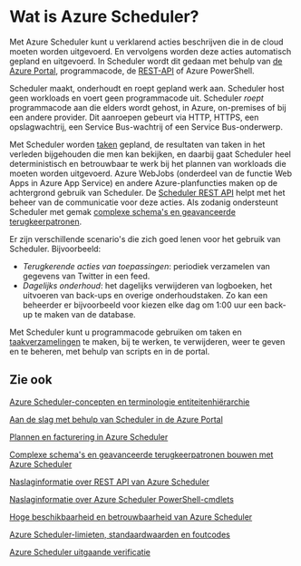 <properties
 pageTitle="Wat is Azure Scheduler? | Microsoft Azure"
 description="Met Azure Scheduler kunt u verklarend acties beschrijven die in de cloud moeten worden uitgevoerd. En vervolgens worden deze acties automatisch gepland en uitgevoerd."
 services="scheduler"
 documentationCenter=".NET"
 authors="krisragh"
 manager="dwrede"
 editor=""/>
<tags
 ms.service="scheduler"
 ms.workload="infrastructure-services"
 ms.tgt_pltfrm="na"
 ms.devlang="dotnet"
 ms.topic="hero-article"
 ms.date="08/18/2016"
 ms.author="krisragh"/>


# Wat is Azure Scheduler?

Met Azure Scheduler kunt u verklarend acties beschrijven die in de cloud moeten worden uitgevoerd. En vervolgens worden deze acties automatisch gepland en uitgevoerd.  In Scheduler wordt dit gedaan met behulp van [de Azure Portal](scheduler-get-started-portal.md), programmacode, de [REST-API](https://msdn.microsoft.com/library/mt629143.aspx) of Azure PowerShell.

Scheduler maakt, onderhoudt en roept gepland werk aan.  Scheduler host geen workloads en voert geen programmacode uit. Scheduler _roept_ programmacode aan die elders wordt gehost, in Azure, on-premises of bij een andere provider. Dit aanroepen gebeurt via HTTP, HTTPS, een opslagwachtrij, een Service Bus-wachtrij of een Service Bus-onderwerp.

Met Scheduler worden [taken](scheduler-concepts-terms.md) gepland, de resultaten van taken in het verleden bijgehouden die men kan bekijken, en daarbij gaat Scheduler heel deterministisch en betrouwbaar te werk bij het plannen van workloads die moeten worden uitgevoerd. Azure WebJobs (onderdeel van de functie Web Apps in Azure App Service) en andere Azure-planfuncties maken op de achtergrond gebruik van Scheduler. De [Scheduler REST API](https://msdn.microsoft.com/library/mt629143.aspx) helpt met het beheer van de communicatie voor deze acties. Als zodanig ondersteunt Scheduler met gemak [complexe schema's en geavanceerde terugkeerpatronen](scheduler-advanced-complexity.md).

Er zijn verschillende scenario's die zich goed lenen voor het gebruik van Scheduler. Bijvoorbeeld:

+ _Terugkerende acties van toepassingen_: periodiek verzamelen van gegevens van Twitter in een feed.
+ _Dagelijks onderhoud_: het dagelijks verwijderen van logboeken, het uitvoeren van back-ups en overige onderhoudstaken. Zo kan een beheerder er bijvoorbeeld voor kiezen elke dag om 1:00 uur een back-up te maken van de database.

Met Scheduler kunt u programmacode gebruiken om taken en [taakverzamelingen](scheduler-concepts-terms.md) te maken, bij te werken, te verwijderen, weer te geven en te beheren, met behulp van scripts en in de portal.

## Zie ook

 [Azure Scheduler-concepten en terminologie entiteitenhiërarchie](scheduler-concepts-terms.md)

 [Aan de slag met behulp van Scheduler in de Azure Portal](scheduler-get-started-portal.md)

 [Plannen en facturering in Azure Scheduler](scheduler-plans-billing.md)

 [Complexe schema's en geavanceerde terugkeerpatronen bouwen met Azure Scheduler](scheduler-advanced-complexity.md)

 [Naslaginformatie over REST API van Azure Scheduler](https://msdn.microsoft.com/library/mt629143)

 [Naslaginformatie over Azure Scheduler PowerShell-cmdlets](scheduler-powershell-reference.md)

 [Hoge beschikbaarheid en betrouwbaarheid van Azure Scheduler](scheduler-high-availability-reliability.md)

 [Azure Scheduler-limieten, standaardwaarden en foutcodes](scheduler-limits-defaults-errors.md)

 [Azure Scheduler uitgaande verificatie](scheduler-outbound-authentication.md)



<!--HONumber=Sep16_HO3-->


